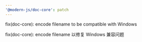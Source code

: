 ```yaml
---
'@modern-js/doc-core': patch
---
```


fix(doc-core): encode filename to be compatible with Windows

fix(doc-core): encode filename 以修复 Windows 兼容问题

